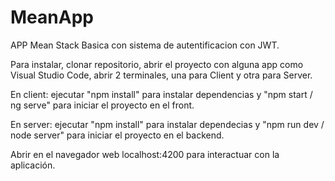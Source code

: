 # MeanApp
APP Mean Stack Basica con sistema de autentificacion con JWT.

Para instalar, clonar repositorio, abrir el proyecto con alguna app como Visual Studio Code, abrir 2 terminales, una para Client y otra para Server.

En client: ejecutar "npm install" para instalar dependencias y "npm start / ng serve" para iniciar el proyecto en el front.

En server: ejecutar "npm install" para instalar dependecias y "npm run dev / node server" para iniciar el proyecto en el backend.

Abrir en el navegador web localhost:4200 para interactuar con la aplicación.